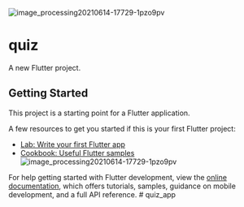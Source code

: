 ![image_processing20210614-17729-1pzo9pv](https://github.com/user-attachments/assets/f512c840-0418-40e4-a243-6574337103dc)
# quiz

A new Flutter project.

## Getting Started

This project is a starting point for a Flutter application.

A few resources to get you started if this is your first Flutter project:

- [Lab: Write your first Flutter app](https://docs.flutter.dev/get-started/codelab)
- [Cookbook: Useful Flutter samples](https://docs.flutter.dev/cookbook)
![image_processing20210614-17729-1pzo9pv](https://github.com/user-attachments/assets/cfd301b7-4a27-43bb-9dc9-854e642a2b36)

For help getting started with Flutter development, view the
[online documentation](https://docs.flutter.dev/), which offers tutorials,
samples, guidance on mobile development, and a full API reference.
#   q u i z _ a p p 
 
